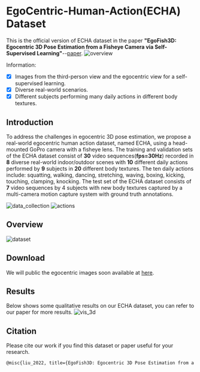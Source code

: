 # EgoCentric-Human-Action(ECHA) Dataset
This is the official version of ECHA dataset in the paper **"EgoFish3D: Egocentric 3D Pose Estimation from a Fisheye Camera via Self-Supervised Learning"**--[paper](https://github.com/SJTUlyx/EgoCentric-Human-Action-ECHA-Dataset).
![overview](https://user-images.githubusercontent.com/86871168/147398404-7ee8fcad-24a8-4a7a-89ad-5288c7bfccdd.png)

Information:
- [x] Images from the third-person view and the egocentric view for a self-supervised learning.
- [x] Diverse real-world scenarios.
- [x] Different subjects performing many daily actions in different body textures.

## Introduction
To address the challenges in egocentric 3D pose estimation, we propose a real-world egocentric human action dataset, named ECHA, using a head-mounted GoPro camera with a fisheye lens. The training and validation sets of the ECHA dataset consist of **30** video sequences(**fps=30Hz**) recorded in **8** diverse real-world indoor/outdoor scenes with **10** different daily actions performed by **9** subjects in **20** different body textures. The ten daily actions include: squatting, walking, dancing, stretching, waving, boxing, kicking, touching, clamping, knocking. The test set of the ECHA dataset consists of **7** video sequences by 4 subjects with new body textures captured by a multi-camera motion capture system with ground truth annotations.

![data_collection](https://user-images.githubusercontent.com/86871168/147669662-4c266356-ef4d-46a2-ad81-90e3c43b21cc.png)
![actions](https://user-images.githubusercontent.com/86871168/147398391-418eebfc-05eb-4a70-a78c-444ddfe7f2a5.png)
## Overview

![dataset](https://user-images.githubusercontent.com/86871168/147669873-6a0e9976-3c49-4b2a-9509-efa83d41c985.png)

## Download
We will public the egocentric images soon available at [here](https://github.com/SJTUlyx/EgoCentric-Human-Action-ECHA-Dataset).

## Results
Below shows some qualitative results on our ECHA dataset, you can refer to our paper for more results.
![vis_3d](https://user-images.githubusercontent.com/86871168/147670746-03d20b38-f9f7-4b75-8b07-eb6cb215ceac.png)


## Citation
Please cite our work if you find this dataset or paper useful for your research.
```latex
@misc{liu_2022, title={EgoFish3D: Egocentric 3D Pose Estimation from a Fisheye Camera via Self-Supervised Learning}, url={https://www.techrxiv.org/articles/preprint/EgoFish3D_Egocentric_3D_Pose_Estimation_from_a_Fisheye_Camera_via_Self-Supervised_Learning/18516119/1}, DOI={10.36227/techrxiv.18516119.v1}, publisher={TechRxiv}, author={Liu, Yuxuan}, year={2022}, month={Jan} } 
  
```
